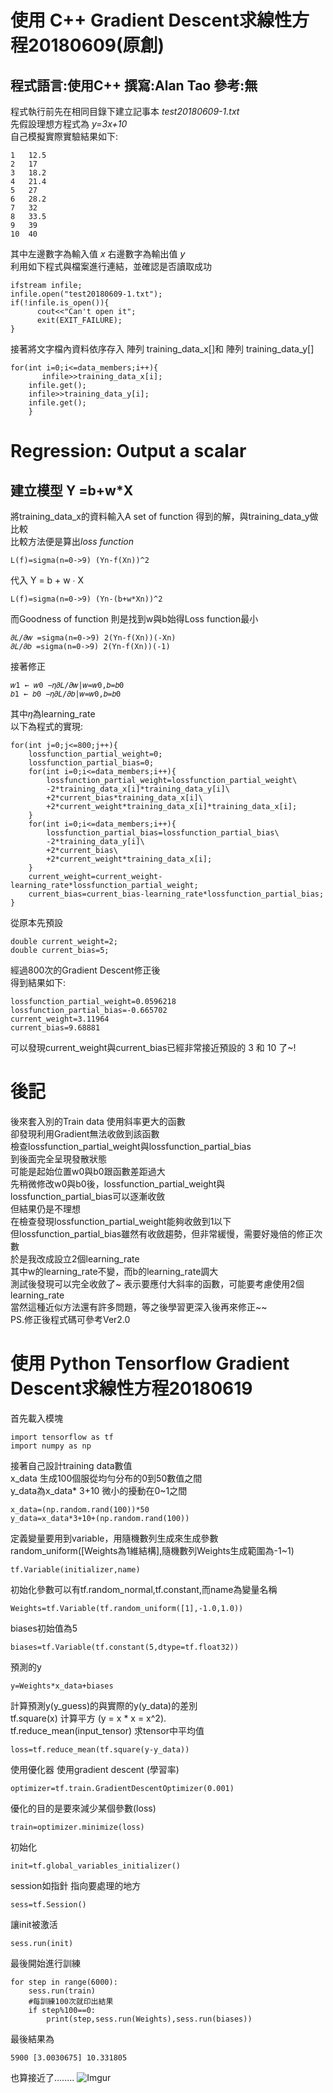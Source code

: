 使用 C++ Gradient Descent求線性方程20180609(原創)
===============================================
程式語言:使用C++   撰寫:Alan Tao  參考:無
----------------------------------------------
程式執行前先在相同目錄下建立記事本 *test20180609-1.txt*<br />
先假設理想方程式為 *y=3x+10*<br />
自己模擬實際實驗結果如下:<br />
<pre><code>1   12.5
2   17
3   18.2
4   21.4
5   27
6   28.2
7   32
8   33.5
9   39
10  40</pre></code>

其中左邊數字為輸入值 *x* 右邊數字為輸出值 *y*<br />
利用如下程式與檔案進行連結，並確認是否讀取成功

<pre><code>ifstream infile;           
infile.open("test20180609-1.txt");
if(!infile.is_open()){                
      cout<<"Can't open it";
      exit(EXIT_FAILURE);
}</pre></code>

接著將文字檔內資料依序存入 陣列 training_data_x[]和 陣列 training_data_y[]

<pre><code>for(int i=0;i<=data_members;i++){
       infile>>training_data_x[i];
 	infile.get();
 	infile>>training_data_y[i];
 	infile.get();
	} </pre></code>




Regression: Output a scalar
======================================
建立模型  Y =b+w*X
---------------------------------------

將training_data_x的資料輸入A set of function 得到的解，與training_data_y做比較<br />
比較方法便是算出*loss function*

<pre><code>L(f)=sigma(n=0->9) (Yn-f(Xn))^2</pre></code>

代入 Y = b + w ∙ X<br />

<pre><code>L(f)=sigma(n=0->9) (Yn-(b+w*Xn))^2</pre></code>

而Goodness of function 則是找到w與b始得Loss function最小

<pre><code>𝜕𝐿/𝜕𝑤 =sigma(n=0->9) 2(Yn-f(Xn))(-Xn) 
𝜕𝐿/𝜕𝑏 =sigma(n=0->9) 2(Yn-f(Xn))(-1)</pre></code>

接著修正

<pre><code>𝑤1 ← 𝑤0 −𝜂𝜕𝐿/𝜕𝑤|𝑤=𝑤0,𝑏=𝑏0
𝑏1 ← 𝑏0 −𝜂𝜕𝐿/𝜕𝑏|𝑤=𝑤0,𝑏=𝑏0</pre></code>
其中𝜂為learning_rate<br />
以下為程式的實現:

<pre><code>for(int j=0;j<=800;j++){            
	lossfunction_partial_weight=0;
	lossfunction_partial_bias=0;
	for(int i=0;i<=data_members;i++){
		lossfunction_partial_weight=lossfunction_partial_weight\
		-2*training_data_x[i]*training_data_y[i]\
		+2*current_bias*training_data_x[i]\
		+2*current_weight*training_data_x[i]*training_data_x[i];
	}	          
	for(int i=0;i<=data_members;i++){
		lossfunction_partial_bias=lossfunction_partial_bias\
		-2*training_data_y[i]\
		+2*current_bias\
		+2*current_weight*training_data_x[i];
	}		                
	current_weight=current_weight-learning_rate*lossfunction_partial_weight;
	current_bias=current_bias-learning_rate*lossfunction_partial_bias;
}</pre></code>

從原本先預設<br />

<pre><code>double current_weight=2;     
double current_bias=5;  </pre></code>

經過800次的Gradient Descent修正後<br /> 
得到結果如下:<br /> 

<pre><code>lossfunction_partial_weight=0.0596218 
lossfunction_partial_bias=-0.665702 
current_weight=3.11964 
current_bias=9.68881 </pre></code>

可以發現current_weight與current_bias已經非常接近預設的 3 和 10 了~!<br />


後記
================
後來套入別的Train data 使用斜率更大的函數<br />
卻發現利用Gradient無法收斂到該函數<br />
檢查lossfunction_partial_weight與lossfunction_partial_bias <br />
到後面完全呈現發散狀態<br />
可能是起始位置w0與b0跟函數差距過大<br />
先稍微修改w0與b0後，lossfunction_partial_weight與lossfunction_partial_bias可以逐漸收斂<br />
但結果仍是不理想<br />
在檢查發現lossfunction_partial_weight能夠收斂到1以下<br />
但lossfunction_partial_bias雖然有收斂趨勢，但非常緩慢，需要好幾倍的修正次數<br />
於是我改成設立2個learning_rate <br />
其中w的learning_rate不變，而b的learning_rate調大 <br />
測試後發現可以完全收斂了~ 表示要應付大斜率的函數，可能要考慮使用2個learning_rate <br />
當然這種近似方法還有許多問題，等之後學習更深入後再來修正~~ <br />
PS.修正後程式碼可參考Ver2.0 <br />

使用 Python Tensorflow Gradient Descent求線性方程20180619
==========================================================
首先載入模塊
<pre><code>import tensorflow as tf  
import numpy as np</pre></code>
接著自己設計training data數值<br />
x_data 生成100個服從均勻分布的0到50數值之間 <br />
y_data為x_data* 3+10 微小的擾動在0~1之間
<pre><code>x_data=(np.random.rand(100))*50
y_data=x_data*3+10+(np.random.rand(100))</pre></code>
定義變量要用到variable，用隨機數列生成來生成參數<br />
random_uniform([Weights為1維結構],隨機數列Weights生成範圍為-1~1)
<pre><code>tf.Variable(initializer,name)</pre></code>
初始化參數可以有tf.random_normal,tf.constant,而name為變量名稱
<pre><code>Weights=tf.Variable(tf.random_uniform([1],-1.0,1.0))</pre></code>
biases初始值為5
<pre><code>biases=tf.Variable(tf.constant(5,dtype=tf.float32))</pre></code>

預測的y
<pre><code>y=Weights*x_data+biases</pre></code>
計算預測y(y_guess)的與實際的y(y_data)的差別<br />
tf.square(x)	计算平方 (y = x * x = x^2).<br />
tf.reduce_mean(input_tensor)	求tensor中平均值
<pre><code>loss=tf.reduce_mean(tf.square(y-y_data))</pre></code>
使用優化器 使用gradient descent (學習率)
<pre><code>optimizer=tf.train.GradientDescentOptimizer(0.001)</pre></code>
優化的目的是要來減少某個參數(loss)
<pre><code>train=optimizer.minimize(loss)</pre></code>

初始化
<pre><code>init=tf.global_variables_initializer()</pre></code>

session如指針 指向要處理的地方
<pre><code>sess=tf.Session()</pre></code>
讓init被激活
<pre><code>sess.run(init)</pre></code>
最後開始進行訓練
<pre><code>for step in range(6000):
    sess.run(train)
    #每訓練100次就印出結果
    if step%100==0:
        print(step,sess.run(Weights),sess.run(biases))</pre></code>
最後結果為
<pre><code>5900 [3.0030675] 10.331805</pre></code>
也算接近了........
![Imgur](https://i.imgur.com/NjD7mMJ.png)


